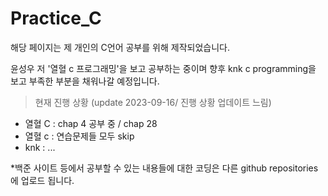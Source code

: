 # Practice_C

해당 페이지는 제 개인의 C언어 공부를 위해 제작되었습니다.

윤성우 저 '열혈 c 프로그래밍'을 보고 공부하는 중이며
향후 knk c programming을 보고 부족한 부분을 채워나갈 예정입니다.

> 현재 진행 상황 (update 2023-09-16/ 진행 상황 업데이트 느림)
- 열혈 C : chap 4 공부 중 / chap 28
- 열혈 c : 연습문제들 모두 skip
- knk : ...

*백준 사이트 등에서 공부할 수 있는 내용들에 대한 코딩은 다른 github repositories에 업로드 됩니다.